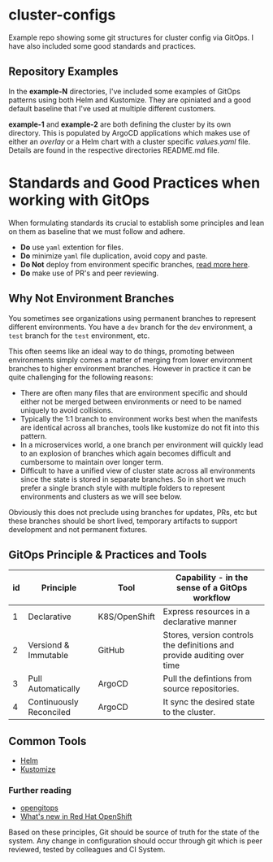 # cluster-configs
Example repo showing some git structures for cluster config via GitOps. I have also included some good standards and practices.

## Repository Examples
In the **example-N** directories, I've included some examples of GitOps patterns using both Helm and Kustomize. They are opiniated and a good default baseline that I've used at multiple different customers. 

**example-1** and **example-2** are both defining the cluster by its own directory. This is populated by ArgoCD applications which makes use of either an *overlay* or a Helm chart with a cluster specific *values.yaml* file. Details are found in the respective directories README.md file.

# Standards and Good Practices when working with GitOps
When formulating standards its crucial to establish some principles and lean on them as baseline that we must follow and adhere.

- **Do** use `yaml` extention for files.
- **Do** minimize `yaml` file duplication, avoid copy and paste.
- **Do Not** deploy from environment specific branches, [read more here](#why-not-environment-branches).
- **Do** make use of PR's and peer reviewing.

## Why **Not Environment** Branches
You sometimes see organizations using permanent branches to represent different environments. You have a `dev` branch for the `dev` environment, a `test` branch for the `test` environment, etc.

This often seems like an ideal way to do things, promoting between environments simply comes a matter of merging from lower environment branches to higher environment branches. However in practice it can be quite challenging for the following reasons:

- There are often many files that are environment specific and should either not be merged between environments or need to be named uniquely to avoid collisions.
- Typically the 1:1 branch to environment works best when the manifests are identical across all branches, tools like kustomize do not fit into this pattern.
- In a microservices world, a one branch per environment will quickly lead to an explosion of branches which again becomes difficult and cumbersome to maintain over longer term.
- Difficult to have a unified view of cluster state across all environments since the state is stored in separate branches.
So in short we much prefer a single branch style with multiple folders to represent environments and clusters as we will see below.

Obviously this does not preclude using branches for updates, PRs, etc but these branches should be short lived, temporary artifacts to support development and not permanent fixtures.


## GitOps Principle & Practices and Tools

|id|  Principle      | Tool      | Capability - in the sense of a GitOps workflow                                                                                             |
|--|-----------------|-----------|--------------------------------------------------------------------------------------------------------------------------------------------|
|1 |  Declarative    | K8S/OpenShift | Express resources in a declarative manner                                                                                  |
|2|  Versiond & Immutable    | GitHub    | Stores, version controls the definitions and provide auditing over time            |
|3|  Pull Automatically    | ArgoCD    | Pull the defintions from source repositories. |
|4|  Continuously Reconciled   | ArgoCD    | It sync the desired state to the cluster.|

## Common Tools

* [Helm](https://helm.sh/)
* [Kustomize](https://kustomize.io/)

### Further reading

* [opengitops](https://opengitops.dev/)
* [What's new in Red Hat OpenShift](https://www.redhat.com/en/whats-new-red-hat-openshift)

Based on these principles, Git should be source of truth for the state of the system. Any change in configuration should occur through git which is peer reviewed, tested by colleagues and CI System.